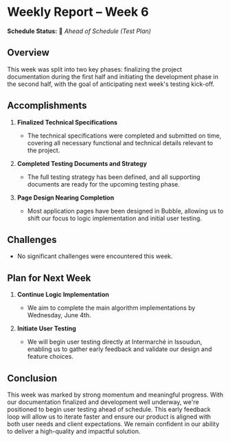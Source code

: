 # Weekly Report – Week 6

**Schedule Status:** 🔵 *Ahead of Schedule (Test Plan)*

## Overview

This week was split into two key phases: finalizing the project documentation during the first half and initiating the development phase in the second half, with the goal of anticipating next week's testing kick-off.

## Accomplishments

1. **Finalized Technical Specifications**

   * The technical specifications were completed and submitted on time, covering all necessary functional and technical details relevant to the project.
2. **Completed Testing Documents and Strategy**

   * The full testing strategy has been defined, and all supporting documents are ready for the upcoming testing phase.
3. **Page Design Nearing Completion**

   * Most application pages have been designed in Bubble, allowing us to shift our focus to logic implementation and initial user testing.

## Challenges

* No significant challenges were encountered this week.

## Plan for Next Week

1. **Continue Logic Implementation**

   * We aim to complete the main algorithm implementations by Wednesday, June 4th.
2. **Initiate User Testing**

   * We will begin user testing directly at Intermarché in Issoudun, enabling us to gather early feedback and validate our design and feature choices.

## Conclusion

This week was marked by strong momentum and meaningful progress. With our documentation finalized and development well underway, we're positioned to begin user testing ahead of schedule. This early feedback loop will allow us to iterate faster and ensure our product is aligned with both user needs and client expectations. We remain confident in our ability to deliver a high-quality and impactful solution.
